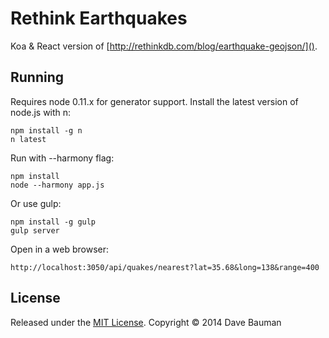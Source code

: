# Rethink Earthquakes

Koa & React version of [http://rethinkdb.com/blog/earthquake-geojson/]().

## Running

Requires node 0.11.x for generator support.  Install the latest version of node.js with n:

    npm install -g n
    n latest

Run with --harmony flag:

    npm install
    node --harmony app.js

Or use gulp:

    npm install -g gulp
    gulp server

Open in a web browser:

    http://localhost:3050/api/quakes/nearest?lat=35.68&long=138&range=400

## License

Released under the [MIT License](http://opensource.org/licenses/MIT).  Copyright © 2014 Dave Bauman
